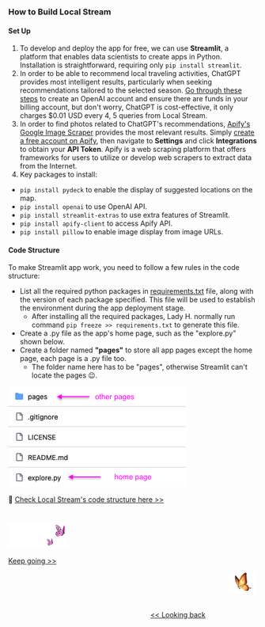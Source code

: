 ### How to Build Local Stream
#### Set Up
1. To develop and deploy the app for free, we can use <b>Streamlit</b>, a platform that enables data scientists to create apps in Python. Installation is straightforward, requiring only `pip install streamlit`.
2. In order to be able to recommend local traveling activities, ChatGPT provides most intelligent results, particularly when seeking recommendations tailored to the selected season. [Go through these steps][1] to create an OpenAI account and ensure there are funds in your billing account, but don't worry, ChatGPT is cost-effective, it only charges $0.01 USD every 4, 5 queries from Local Stream.
3. In order to find photos related to ChatGPT's recommendations, [Apify's Google Image Scraper][2] provides the most relevant results. Simply [create a free account on Apify][3], then navigate to <b>Settings</b> and click <b>Integrations</b> to obtain your <b>API Token</b>. Apify is a web scraping platform that offers frameworks for users to utilize or develop web scrapers to extract data from the Internet.
4. Key packages to install:
* `pip install pydeck` to enable the display of suggested locations on the map.
* `pip install openai` to use OpenAI API.
* `pip install streamlit-extras` to use extra features of Streamlit.
* `pip install apify-client` to access Apify API.
* `pip install pillow` to enable image display from image URLs.


#### Code Structure
To make Streamlit app work, you need to follow a few rules in the code structure:
* List all the required python packages in [requirements.txt][4] file, along with the version of each package specified. This file will be used to establish the environment during the app deployment stage.
  * After installing all the required packages, Lady H. normally run command `pip freeze >> requirements.txt` to generate this file.
* Create a .py file as the app's home page, such as the "explore.py" shown below.
* Create a folder named <b>"pages"</b> to store all app pages except the home page, each page is a .py file too. 
  * The folder name here has to be "pages", otherwise Streamlit can't locate the pages 😉. 

<img src="https://github.com/lady-h-world/My_Garden/blob/main/images/Secret_Guest_images/streamlit_code_structure.png" width="359" height="203" />

🌻 [Check Local Stream's code structure here >>][5]


#
<p align="left">
<img src="https://github.com/lady-h-world/My_Garden/blob/main/images/follow_us.png" width="120" height="50" />
</p>

[Keep going >>][6]

<p align="right">
<img src="https://github.com/lady-h-world/My_Garden/blob/main/images/going_back.png" width="60" height="44" />
</p>

&nbsp;&nbsp;&nbsp;&nbsp;&nbsp;&nbsp;&nbsp;&nbsp;&nbsp;&nbsp;&nbsp;&nbsp;&nbsp;&nbsp;&nbsp;&nbsp;&nbsp;&nbsp;&nbsp;&nbsp;&nbsp;&nbsp;&nbsp;&nbsp;&nbsp;&nbsp;&nbsp;&nbsp;&nbsp;&nbsp;&nbsp;&nbsp;&nbsp;&nbsp;&nbsp;&nbsp;&nbsp;&nbsp;&nbsp;&nbsp;&nbsp;&nbsp;&nbsp;&nbsp;&nbsp;&nbsp;&nbsp;&nbsp;&nbsp;&nbsp;&nbsp;&nbsp;&nbsp;&nbsp;&nbsp;&nbsp;&nbsp;&nbsp;&nbsp;&nbsp;&nbsp;&nbsp;&nbsp;&nbsp;&nbsp;&nbsp;&nbsp;&nbsp;&nbsp;&nbsp;&nbsp;&nbsp;&nbsp;&nbsp;&nbsp;&nbsp;&nbsp;&nbsp;&nbsp;&nbsp;&nbsp;&nbsp;&nbsp;&nbsp;&nbsp;&nbsp;&nbsp;&nbsp;&nbsp;&nbsp;&nbsp;&nbsp;&nbsp;&nbsp;&nbsp;&nbsp;&nbsp;&nbsp;&nbsp;&nbsp;&nbsp;&nbsp;&nbsp;&nbsp;&nbsp;&nbsp;&nbsp;&nbsp;&nbsp;&nbsp;&nbsp;&nbsp;&nbsp;&nbsp;&nbsp;&nbsp;&nbsp;&nbsp;&nbsp;&nbsp;&nbsp;&nbsp;&nbsp;&nbsp;&nbsp;&nbsp;&nbsp;&nbsp;&nbsp;&nbsp;&nbsp;&nbsp;&nbsp;&nbsp;&nbsp;&nbsp;&nbsp;&nbsp;&nbsp;&nbsp;&nbsp;&nbsp;&nbsp;&nbsp;&nbsp;&nbsp;&nbsp;&nbsp;&nbsp;&nbsp;&nbsp;&nbsp;&nbsp;&nbsp;&nbsp;&nbsp;&nbsp;&nbsp;&nbsp;&nbsp;&nbsp;&nbsp;&nbsp;&nbsp;&nbsp;&nbsp;&nbsp;&nbsp;&nbsp;&nbsp;&nbsp;&nbsp;&nbsp;&nbsp;&nbsp;&nbsp;&nbsp;&nbsp;&nbsp;&nbsp;&nbsp;&nbsp;&nbsp;&nbsp;&nbsp;&nbsp;&nbsp;&nbsp;&nbsp;&nbsp;&nbsp;&nbsp;&nbsp;&nbsp;&nbsp;&nbsp;&nbsp;&nbsp;&nbsp;&nbsp;&nbsp;[<< Looking back][7]

[1]:https://www.maisieai.com/help/how-to-get-an-openai-api-key-for-chatgpt
[2]:https://apify.com/hooli/google-images-scraper
[3]:https://console.apify.com/sign-up
[4]:https://github.com/lady-h-world/My_Garden_LocalStream_App/blob/main/requirements.txt
[5]:https://github.com/lady-h-world/My_Garden_LocalStream_App
[6]:https://github.com/lady-h-world/My_Garden/blob/main/reading_pages/Secret_Guest/deploy_ai_app3.md
[7]:https://github.com/lady-h-world/My_Garden/blob/main/reading_pages/Secret_Guest/deploy_ai_app1.md